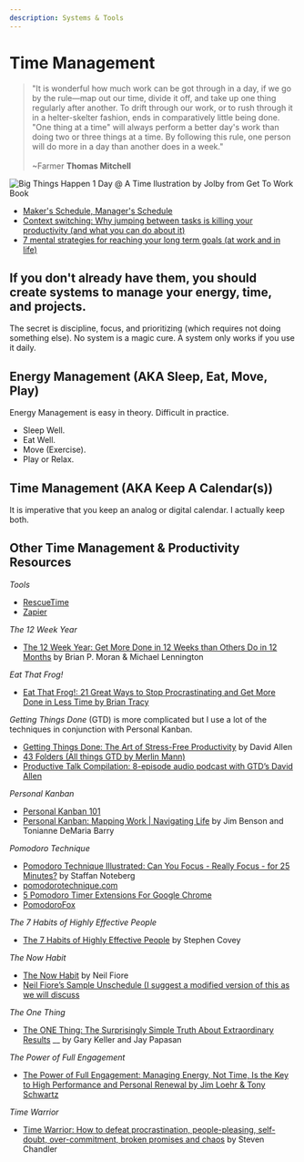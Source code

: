 ```yaml
---
description: Systems & Tools
---
```


# Time Management

> "It is wonderful how much work can be got through in a day, if we go by the rule—map out our time, divide it off, and take up one thing regularly after another. To drift through our work, or to rush through it in a helter-skelter fashion, ends in comparatively little being done. "One thing at a time" will always perform a better day's work than doing two or three things at a time. By following this rule, one person will do more in a day than another does in a week."\
> \
> \~Farmer **Thomas Mitchell**

![Big Things Happen 1 Day @ A Time llustration by Jolby from Get To Work Book](<../.gitbook/assets/GETTOWORKBOOK\_big things happen one day at a time (2).jpg>)

* [Maker's Schedule, Manager's Schedule](http://www.paulgraham.com/makersschedule.html)
* [Context switching: Why jumping between tasks is killing your productivity (and what you can do about it)](https://blog.rescuetime.com/context-switching/)
* [7 mental strategies for reaching your long term goals (at work and in life)](https://blog.rescuetime.com/mental-strategies-long-term-goals/)

## If you don't already have them, you should create systems to manage your energy, time, and projects.

The secret is discipline, focus, and prioritizing (which requires not doing something else). No system is a magic cure. A system only works if you use it daily.

## Energy Management (AKA Sleep, Eat, Move, Play)

Energy Management is easy in theory. Difficult in practice.

* Sleep Well.
* Eat Well.
* Move (Exercise).
* Play or Relax.

## Time Management (AKA Keep A Calendar(s))

It is imperative that you keep an analog or digital calendar. I actually keep both.

## Other Time Management & Productivity Resources

_Tools_

* [RescueTime](http://rescuetime.com)&#x20;
* [Zapier](http://zapier.com)

_The 12 Week Year_

* [The 12 Week Year: Get More Done in 12 Weeks than Others Do in 12 Months](https://www.amazon.com/12-Week-Year-Others-Months/dp/1118509234/ref=sr\_1\_1?crid=2XGNL8WLOA3UK\&keywords=12+week+year\&qid=1578346745\&s=books\&sprefix=12+week+%2Cstripbooks%2C128\&sr=1-1) by Brian P. Moran & Michael Lennington

_Eat That Frog!_

* [Eat That Frog!: 21 Great Ways to Stop Procrastinating and Get More Done in Less Time by Brian Tracy](http://www.amazon.com/Eat-That-Frog-Great-Procrastinating/dp/1576754227/ref=sr\_1\_1?s=books\&ie=UTF8\&qid=1358357240\&sr=1-1)

_Getting Things Done_ (GTD) is more complicated but I use a lot of the techniques in conjunction with Personal Kanban.

* [Getting Things Done: The Art of Stress-Free Productivity](http://www.amazon.com/Getting-Things-Done-Stress-Free-Productivity/dp/0142000280/ref=sr\_1\_1?ie=UTF8\&qid=1420844841\&sr=8-1\&keywords=getting+things+done) by David Allen
* [43 Folders (All things GTD by Merlin Mann)](http://www.43folders.com)
* [Productive Talk Compilation: 8-episode audio podcast with GTD’s David Allen](http://www.43folders.com/2006/11/28/productive-talk-comp)

_Personal Kanban_

* [Personal Kanban 101](https://www.personalkanban.com/personal-kanban-101)
* [Personal Kanban: Mapping Work | Navigating Life](http://www.amazon.com/Personal-Kanban-Mapping-Work-Navigating/dp/1453802266/ref=sr\_1\_1?s=books\&ie=UTF8\&qid=1358043876\&sr=1-1\&keywords=personal+kanban) by Jim Benson and Tonianne DeMaria Barry&#x20;

_Pomodoro Technique_

* [Pomodoro Technique Illustrated: Can You Focus - Really Focus - for 25 Minutes?](http://www.amazon.com/Pomodoro-Technique-Illustrated-Minutes-Pragmatic/dp/1934356506/ref=sr\_1\_1?s=books\&ie=UTF8\&qid=1358372303\&sr=1-1) by Staffan Noteberg
* [pomodorotechnique.com](http://pomodorotechnique.com)
* [5 Pomodoro Timer Extensions For Google Chrome](http://www.ilovefreesoftware.com/05/featured/pomodoro-timer-extensions-google-chrome.html)
* [PomodoroFox](https://addons.mozilla.org/en-US/firefox/addon/pomodorofox)

_The 7 Habits of Highly Effective People_

* [The 7 Habits of Highly Effective People](http://www.amazon.com/7-Habits-Highly-Effective-People/dp/0935721800/ref=sr\_1\_2?ie=UTF8\&qid=1420844862\&sr=8-2\&keywords=7+habits+of+highly+effective+people) by Stephen Covey

_The Now Habit_

* [The Now Habit](http://www.amazon.com/Now-Habit-Overcoming-Procrastination-Guilt-Free/dp/1585425524/ref=sr\_1\_1?ie=UTF8\&qid=1420844824\&sr=8-1\&keywords=neil+fiore) by Neil Fiore
* [Neil Fiore’s Sample Unschedule (I suggest a modified version of this as we will discuss](http://www.neilfiore.com/nowhabit-schedule.shtml)

_The One Thing_

* [The ONE Thing: The Surprisingly Simple Truth About Extraordinary Results](https://www.amazon.com/ONE-Thing-Surprisingly-Extraordinary-Results-ebook/dp/B00C1BHQXK/ref=sr\_1\_1?crid=17LG9C1J4D28U\&keywords=the+one+thing\&qid=1642699471\&sprefix=the+one+thing%2Caps%2C73\&sr=8-1) __ by Gary Keller and Jay Papasan&#x20;

_The Power of Full Engagement_

* [The Power of Full Engagement: Managing Energy, Not Time, Is the Key to High Performance and Personal Renewal by Jim Loehr & Tony Schwartz](http://www.amazon.com/The-Power-Full-Engagement-Performance/dp/0743226755/ref=sr\_1\_5?ie=UTF8\&qid=1358355636\&sr=8-5\&keywords=tony+schwartz)

_Time Warrior_

* [Time Warrior: How to defeat procrastination, people-pleasing, self-doubt, over-commitment, broken promises and chaos](http://www.amazon.com/Time-Warrior-procrastination-people-pleasing-over-commitment/dp/1600250378/ref=sr\_1\_1?s=books\&ie=UTF8\&qid=1312385159\&sr=1-1) by Steven Chandler
